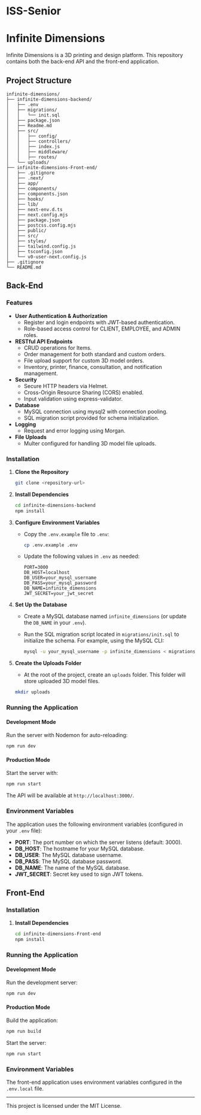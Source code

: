 # ISS-Senior
# Infinite Dimensions

Infinite Dimensions is a 3D printing and design platform. This repository contains both the back-end API and the front-end application.

## Project Structure

```
infinite-dimensions/
├── infinite-dimensions-backend/
│   ├── .env
│   ├── migrations/
│   │   └── init.sql
│   ├── package.json
│   ├── Readme.md
│   ├── src/
│   │   ├── config/
│   │   ├── controllers/
│   │   ├── index.js
│   │   ├── middleware/
│   │   ├── routes/
│   └── uploads/
├── infinite-dimensions-Front-end/
│   ├── .gitignore
│   ├── .next/
│   ├── app/
│   ├── components/
│   ├── components.json
│   ├── hooks/
│   ├── lib/
│   ├── next-env.d.ts
│   ├── next.config.mjs
│   ├── package.json
│   ├── postcss.config.mjs
│   ├── public/
│   ├── src/
│   ├── styles/
│   ├── tailwind.config.js
│   ├── tsconfig.json
│   └── v0-user-next.config.js
├── .gitignore
└── README.md
```

## Back-End

### Features

- **User Authentication & Authorization**
  - Register and login endpoints with JWT-based authentication.
  - Role-based access control for CLIENT, EMPLOYEE, and ADMIN roles.
- **RESTful API Endpoints**
  - CRUD operations for Items.
  - Order management for both standard and custom orders.
  - File upload support for custom 3D model orders.
  - Inventory, printer, finance, consultation, and notification management.
- **Security**
  - Secure HTTP headers via Helmet.
  - Cross-Origin Resource Sharing (CORS) enabled.
  - Input validation using express-validator.
- **Database**
  - MySQL connection using mysql2 with connection pooling.
  - SQL migration script provided for schema initialization.
- **Logging**
  - Request and error logging using Morgan.
- **File Uploads**
  - Multer configured for handling 3D model file uploads.

### Installation

1. **Clone the Repository**

   ```bash
   git clone <repository-url>
   ```

2. **Install Dependencies**

   ```bash
   cd infinite-dimensions-backend
   npm install
   ```

3. **Configure Environment Variables**

   - Copy the `.env.example` file to `.env`:

     ```bash
     cp .env.example .env
     ```

   - Update the following values in `.env` as needed:

     ```env
     PORT=3000
     DB_HOST=localhost
     DB_USER=your_mysql_username
     DB_PASS=your_mysql_password
     DB_NAME=infinite_dimensions
     JWT_SECRET=your_jwt_secret
     ```

4. **Set Up the Database**

   - Create a MySQL database named `infinite_dimensions` (or update the `DB_NAME` in your `.env`).
   - Run the SQL migration script located in `migrations/init.sql` to initialize the schema. For example, using the MySQL CLI:

     ```bash
     mysql -u your_mysql_username -p infinite_dimensions < migrations/init.sql
     ```

5. **Create the Uploads Folder**

   - At the root of the project, create an `uploads` folder. This folder will store uploaded 3D model files.

   ```bash
   mkdir uploads
   ```

### Running the Application

#### Development Mode

Run the server with Nodemon for auto-reloading:

```bash
npm run dev
```

#### Production Mode

Start the server with:

```bash
npm run start
```

The API will be available at `http://localhost:3000/`.

### Environment Variables

The application uses the following environment variables (configured in your `.env` file):

- **PORT**: The port number on which the server listens (default: 3000).
- **DB_HOST**: The hostname for your MySQL database.
- **DB_USER**: The MySQL database username.
- **DB_PASS**: The MySQL database password.
- **DB_NAME**: The name of the MySQL database.
- **JWT_SECRET**: Secret key used to sign JWT tokens.

## Front-End

### Installation

1. **Install Dependencies**

   ```bash
   cd infinite-dimensions-Front-end
   npm install
   ```

### Running the Application

#### Development Mode

Run the development server:

```bash
npm run dev
```

#### Production Mode

Build the application:

```bash
npm run build
```

Start the server:

```bash
npm run start
```

### Environment Variables

The front-end application uses environment variables configured in the `.env.local` file.

---

This project is licensed under the MIT License.